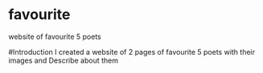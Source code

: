 # favourite
 website of favourite 5 poets

 #Introduction
I created a website of 2 pages of favourite 5 poets with their images and Describe about them
